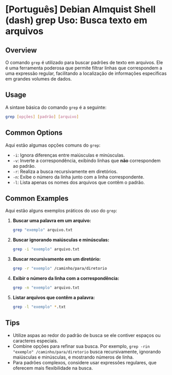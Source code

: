 # [Português] Debian Almquist Shell (dash) grep Uso: Busca texto em arquivos

## Overview
O comando `grep` é utilizado para buscar padrões de texto em arquivos. Ele é uma ferramenta poderosa que permite filtrar linhas que correspondem a uma expressão regular, facilitando a localização de informações específicas em grandes volumes de dados.

## Usage
A sintaxe básica do comando `grep` é a seguinte:

```bash
grep [opções] [padrão] [arquivo]
```

## Common Options
Aqui estão algumas opções comuns do `grep`:

- `-i`: Ignora diferenças entre maiúsculas e minúsculas.
- `-v`: Inverte a correspondência, exibindo linhas que **não** correspondem ao padrão.
- `-r`: Realiza a busca recursivamente em diretórios.
- `-n`: Exibe o número da linha junto com a linha correspondente.
- `-l`: Lista apenas os nomes dos arquivos que contêm o padrão.

## Common Examples
Aqui estão alguns exemplos práticos do uso do `grep`:

1. **Buscar uma palavra em um arquivo:**
   ```bash
   grep "exemplo" arquivo.txt
   ```

2. **Buscar ignorando maiúsculas e minúsculas:**
   ```bash
   grep -i "exemplo" arquivo.txt
   ```

3. **Buscar recursivamente em um diretório:**
   ```bash
   grep -r "exemplo" /caminho/para/diretorio
   ```

4. **Exibir o número da linha com a correspondência:**
   ```bash
   grep -n "exemplo" arquivo.txt
   ```

5. **Listar arquivos que contêm a palavra:**
   ```bash
   grep -l "exemplo" *.txt
   ```

## Tips
- Utilize aspas ao redor do padrão de busca se ele contiver espaços ou caracteres especiais.
- Combine opções para refinar sua busca. Por exemplo, `grep -rin "exemplo" /caminho/para/diretorio` busca recursivamente, ignorando maiúsculas e minúsculas, e mostrando números de linha.
- Para padrões complexos, considere usar expressões regulares, que oferecem mais flexibilidade na busca.